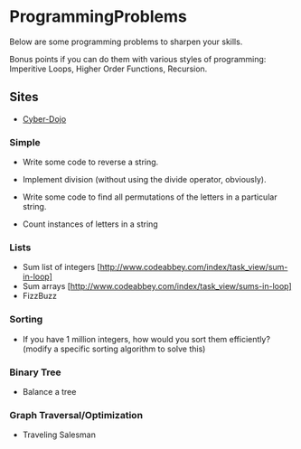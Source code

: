 # ProgrammingProblems

Below are some programming problems to sharpen your skills.

Bonus points if you can do them with various styles of programming: Imperitive Loops, Higher Order Functions, Recursion.

## Sites

* [Cyber-Dojo](http://www.cyber-dojo.org/)

### Simple

* Write some code to reverse a string.
* Implement division (without using the divide operator, obviously).

* Write some code to find all permutations of the letters in a particular string.
* Count instances of letters in a string


### Lists

* Sum list of integers [http://www.codeabbey.com/index/task_view/sum-in-loop]
* Sum arrays [http://www.codeabbey.com/index/task_view/sums-in-loop]
* FizzBuzz

### Sorting

* If you have 1 million integers, how would you sort them efficiently? (modify a specific sorting algorithm to solve this)


### Binary Tree

* Balance a tree

### Graph Traversal/Optimization

* Traveling Salesman


